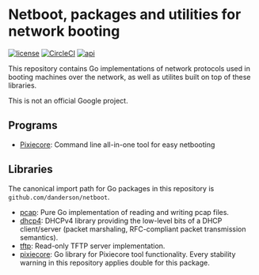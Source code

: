 # Netboot, packages and utilities for network booting

[![license](https://img.shields.io/github/license/google/netboot.svg)](https://github.com/danderson/netboot/blob/master/LICENSE) [![CircleCI](https://img.shields.io/circleci/project/github/google/netboot.svg)](https://circleci.com/gh/danderson/netboot)     [![api](https://img.shields.io/badge/api-unstable-red.svg)](https://godoc.org/github.com/danderson/netboot)

This repository contains Go implementations of network protocols used
in booting machines over the network, as well as utilites built on top
of these libraries.

This is not an official Google project.

## Programs

- [Pixiecore](https://github.com/danderson/netboot/tree/master/pixiecore): Command line all-in-one tool for easy netbooting

## Libraries

The canonical import path for Go packages in this repository is `github.com/danderson/netboot`.

- [pcap](https://godoc.org/github.com/danderson/netboot/pcap): Pure Go implementation of reading and writing pcap files.
- [dhcp4](https://godoc.org/github.com/danderson/netboot/dhcp4): DHCPv4 library providing the low-level bits of a DHCP client/server (packet marshaling, RFC-compliant packet transmission semantics).
- [tftp](https://godoc.org/github.com/danderson/netboot/tftp): Read-only TFTP server implementation.
- [pixiecore](https://godoc.org/github.com/danderson/netboot/pixiecore): Go library for Pixiecore tool functionality. Every stability warning in this repository applies double for this package.

